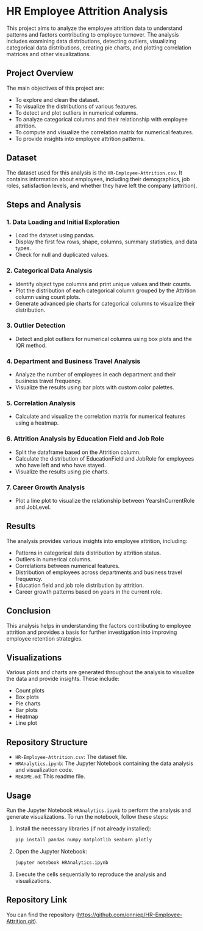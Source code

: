 # HR Employee Attrition Analysis

This project aims to analyze the employee attrition data to understand patterns and factors contributing to employee turnover. The analysis includes examining data distributions, detecting outliers, visualizing categorical data distributions, creating pie charts, and plotting correlation matrices and other visualizations.

## Project Overview

The main objectives of this project are:

- To explore and clean the dataset.
- To visualize the distributions of various features.
- To detect and plot outliers in numerical columns.
- To analyze categorical columns and their relationship with employee attrition.
- To compute and visualize the correlation matrix for numerical features.
- To provide insights into employee attrition patterns.

## Dataset

The dataset used for this analysis is the `HR-Employee-Attrition.csv`. It contains information about employees, including their demographics, job roles, satisfaction levels, and whether they have left the company (attrition).

## Steps and Analysis

### 1. Data Loading and Initial Exploration

- Load the dataset using pandas.
- Display the first few rows, shape, columns, summary statistics, and data types.
- Check for null and duplicated values.

### 2. Categorical Data Analysis

- Identify object type columns and print unique values and their counts.
- Plot the distribution of each categorical column grouped by the Attrition column using count plots.
- Generate advanced pie charts for categorical columns to visualize their distribution.

### 3. Outlier Detection

- Detect and plot outliers for numerical columns using box plots and the IQR method.

### 4. Department and Business Travel Analysis

- Analyze the number of employees in each department and their business travel frequency.
- Visualize the results using bar plots with custom color palettes.

### 5. Correlation Analysis

- Calculate and visualize the correlation matrix for numerical features using a heatmap.

### 6. Attrition Analysis by Education Field and Job Role

- Split the dataframe based on the Attrition column.
- Calculate the distribution of EducationField and JobRole for employees who have left and who have stayed.
- Visualize the results using pie charts.

### 7. Career Growth Analysis

- Plot a line plot to visualize the relationship between YearsInCurrentRole and JobLevel.

## Results

The analysis provides various insights into employee attrition, including:

- Patterns in categorical data distribution by attrition status.
- Outliers in numerical columns.
- Correlations between numerical features.
- Distribution of employees across departments and business travel frequency.
- Education field and job role distribution by attrition.
- Career growth patterns based on years in the current role.

## Conclusion

This analysis helps in understanding the factors contributing to employee attrition and provides a basis for further investigation into improving employee retention strategies.

## Visualizations

Various plots and charts are generated throughout the analysis to visualize the data and provide insights. These include:

- Count plots
- Box plots
- Pie charts
- Bar plots
- Heatmap
- Line plot

## Repository Structure

- `HR-Employee-Attrition.csv`: The dataset file.
- `HRAnalytics.ipynb`: The Jupyter Notebook containing the data analysis and visualization code.
- `README.md`: This readme file.

## Usage

Run the Jupyter Notebook `HRAnalytics.ipynb` to perform the analysis and generate visualizations. To run the notebook, follow these steps:

1. Install the necessary libraries (if not already installed):

    ```bash
    pip install pandas numpy matplotlib seaborn plotly
    ```

2. Open the Jupyter Notebook:

    ```bash
    jupyter notebook HRAnalytics.ipynb
    ```

3. Execute the cells sequentially to reproduce the analysis and visualizations.
 
## Repository Link

You can find the repository (https://github.com/onniep/HR-Employee-Attrition.git).